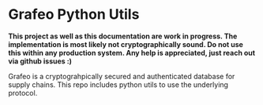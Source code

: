 # Grafeo Python Utils

**This project as well as this documentation are work in progress. The implementation is most likely not cryptographically sound. Do not use this within any production system. Any help is appreciated, just reach out via github issues :)**

Grafeo is a cryptograhpically secured and authenticated database for supply chains. This repo includes python utils to use the underlying protocol.